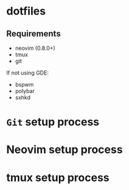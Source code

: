 # dotfiles

## Requirements
- neovim (0.8.0+)
- tmux
- git

If not using GDE:
- bspwm
- polybar
- sxhkd

# `Git` setup process

# Neovim setup process

# tmux setup process


